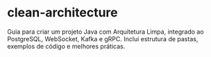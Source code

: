# clean-architecture
Guia para criar um projeto Java com Arquitetura Limpa, integrado ao PostgreSQL, WebSocket, Kafka e gRPC. Inclui estrutura de pastas, exemplos de código e melhores práticas.

